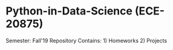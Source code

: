 # Python-in-Data-Science (ECE-20875)

Semester: Fall'19 
Repository Contains: 
                      1) Homeworks
                      2) Projects
